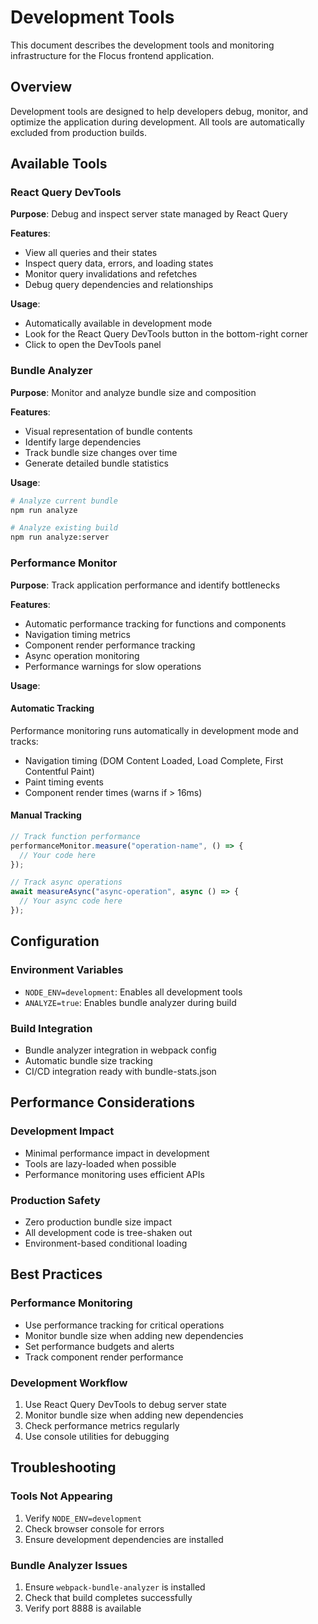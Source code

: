# Development Tools

This document describes the development tools and monitoring infrastructure for the Flocus frontend application.

## Overview

Development tools are designed to help developers debug, monitor, and optimize the application during development. All tools are automatically excluded from production builds.

## Available Tools

### React Query DevTools

**Purpose**: Debug and inspect server state managed by React Query

**Features**:

- View all queries and their states
- Inspect query data, errors, and loading states
- Monitor query invalidations and refetches
- Debug query dependencies and relationships

**Usage**:

- Automatically available in development mode
- Look for the React Query DevTools button in the bottom-right corner
- Click to open the DevTools panel

### Bundle Analyzer

**Purpose**: Monitor and analyze bundle size and composition

**Features**:

- Visual representation of bundle contents
- Identify large dependencies
- Track bundle size changes over time
- Generate detailed bundle statistics

**Usage**:

```bash
# Analyze current bundle
npm run analyze

# Analyze existing build
npm run analyze:server
```

### Performance Monitor

**Purpose**: Track application performance and identify bottlenecks

**Features**:

- Automatic performance tracking for functions and components
- Navigation timing metrics
- Component render performance tracking
- Async operation monitoring
- Performance warnings for slow operations

**Usage**:

#### Automatic Tracking

Performance monitoring runs automatically in development mode and tracks:

- Navigation timing (DOM Content Loaded, Load Complete, First Contentful Paint)
- Paint timing events
- Component render times (warns if > 16ms)

#### Manual Tracking

```javascript
// Track function performance
performanceMonitor.measure("operation-name", () => {
  // Your code here
});

// Track async operations
await measureAsync("async-operation", async () => {
  // Your async code here
});
```

## Configuration

### Environment Variables

- `NODE_ENV=development`: Enables all development tools
- `ANALYZE=true`: Enables bundle analyzer during build

### Build Integration

- Bundle analyzer integration in webpack config
- Automatic bundle size tracking
- CI/CD integration ready with bundle-stats.json

## Performance Considerations

### Development Impact

- Minimal performance impact in development
- Tools are lazy-loaded when possible
- Performance monitoring uses efficient APIs

### Production Safety

- Zero production bundle size impact
- All development code is tree-shaken out
- Environment-based conditional loading

## Best Practices

### Performance Monitoring

- Use performance tracking for critical operations
- Monitor bundle size when adding new dependencies
- Set performance budgets and alerts
- Track component render performance

### Development Workflow

1. Use React Query DevTools to debug server state
2. Monitor bundle size when adding new dependencies
3. Check performance metrics regularly
4. Use console utilities for debugging

## Troubleshooting

### Tools Not Appearing

1. Verify `NODE_ENV=development`
2. Check browser console for errors
3. Ensure development dependencies are installed

### Bundle Analyzer Issues

1. Ensure `webpack-bundle-analyzer` is installed
2. Check that build completes successfully
3. Verify port 8888 is available
